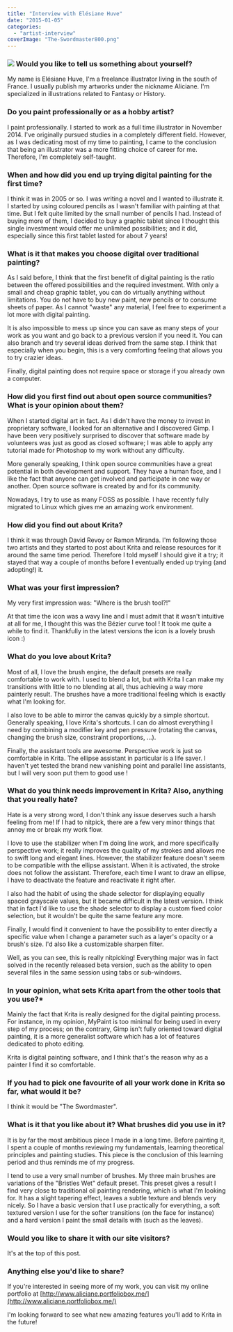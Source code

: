 ```yaml
---
title: "Interview with Elésiane Huve"
date: "2015-01-05"
categories: 
  - "artist-interview"
coverImage: "The-Swordmaster800.png"
---
```


### [![](../images/The-Swordmaster800.png)](https://krita.org/wp-content/uploads/2015/01/The-Swordmaster-720p.png) Would you like to tell us something about yourself?

My name is Elésiane Huve, I'm a freelance illustrator living in the south of France. I usually publish my artworks under the nickname Aliciane. I'm specialized in illustrations related to Fantasy or History.

### Do you paint professionally or as a hobby artist?

I paint professionally. I started to work as a full time illustrator in November 2014. I've originally pursued studies in a completely different field. However, as I was dedicating most of my time to painting, I came to the conclusion that being an illustrator was a more fitting choice of career for me. Therefore, I'm completely self-taught.

### When and how did you end up trying digital painting for the first time?

I think it was in 2005 or so. I was writing a novel and I wanted to illustrate it. I started by using coloured pencils as I wasn't familiar with painting at that time. But I felt quite limited by the small number of pencils I had. Instead of buying more of them, I decided to buy a graphic tablet since I thought this single investment would offer me unlimited possibilities; and it did, especially since this first tablet lasted for about 7 years!

### What is it that makes you choose digital over traditional painting?

As I said before, I think that the first benefit of digital painting is the ratio between the offered possibilities and the required investment. With only a small and cheap graphic tablet, you can do virtually anything without limitations. You do not have to buy new paint, new pencils or to consume sheets of paper. As I cannot "waste" any material, I feel free to experiment a lot more with digital painting.

It is also impossible to mess up since you can save as many steps of your work as you want and go back to a previous version if you need it. You can also branch and try several ideas derived from the same step. I think that especially when you begin, this is a very comforting feeling that allows you to try crazier ideas.

Finally, digital painting does not require space or storage if you already own a computer.

### How did you first find out about open source communities? What is your opinion about them?

When I started digital art in fact. As I didn't have the money to invest in proprietary software, I looked for an alternative and I discovered Gimp. I have been very positively surprised to discover that software made by volunteers was just as good as closed software; I was able to apply any tutorial made for Photoshop to my work without any difficulty.

More generally speaking, I think open source communities have a great potential in both development and support. They have a human face, and I like the fact that anyone can get involved and participate in one way or another. Open source software is created by and for its community.

Nowadays, I try to use as many FOSS as possible. I have recently fully migrated to Linux which gives me an amazing work environment.

### How did you find out about Krita?

I think it was through David Revoy or Ramon Miranda. I'm following those two artists and they started to post about Krita and release resources for it around the same time period. Therefore I told myself I should give it a try; it stayed that way a couple of months before I eventually ended up trying (and adopting!) it.

### What was your first impression?

My very first impression was: "Where is the brush tool?!"

At that time the icon was a wavy line and I must admit that it wasn't intuitive at all for me, I thought this was the Bézier curve tool ! It took me quite a while to find it. Thankfully in the latest versions the icon is a lovely brush icon :)

### What do you love about Krita?

Most of all, I love the brush engine, the default presets are really comfortable to work with. I used to blend a lot, but with Krita I can make my transitions with little to no blending at all, thus achieving a way more painterly result. The brushes have a more traditional feeling which is exactly what I'm looking for.

I also love to be able to mirror the canvas quickly by a simple shortcut. Generally speaking, I love Krita's shortcuts. I can do almost everything I need by combining a modifier key and pen pressure (rotating the canvas, changing the brush size, constraint proportions, ...).

Finally, the assistant tools are awesome. Perspective work is just so comfortable in Krita. The ellipse assistant in particular is a life saver. I haven't yet tested the brand new vanishing point and parallel line assistants, but I will very soon put them to good use !

### What do you think needs improvement in Krita? Also, anything that you really hate?

Hate is a very strong word, I don't think any issue deserves such a harsh feeling from me! If I had to nitpick, there are a few very minor things that annoy me or break my work flow.

I love to use the stabilizer when I'm doing line work, and more specifically perspective work; it really improves the quality of my strokes and allows me to swift long and elegant lines. However, the stabilizer feature doesn't seem to be compatible with the ellipse assistant. When it is activated, the stroke does not follow the assistant. Therefore, each time I want to draw an ellipse, I have to deactivate the feature and reactivate it right after.

I also had the habit of using the shade selector for displaying equally spaced grayscale values, but it became difficult in the latest version. I think that in fact I'd like to use the shade selector to display a custom fixed color selection, but it wouldn't be quite the same feature any more.

Finally, I would find it convenient to have the possibility to enter directly a specific value when I change a parameter such as a layer's opacity or a brush's size. I'd also like a customizable sharpen filter.

Well, as you can see, this is really nitpicking! Everything major was in fact solved in the recently released beta version, such as the ability to open several files in the same session using tabs or sub-windows.

### In your opinion, what sets Krita apart from the other tools that you use?\*

Mainly the fact that Krita is really designed for the digital painting process. For instance, in my opinion, MyPaint is too minimal for being used in every step of my process; on the contrary, Gimp isn't fully oriented toward digital painting, it is a more generalist software which has a lot of features dedicated to photo editing.

Krita is digital painting software, and I think that's the reason why as a painter I find it so comfortable.

### If you had to pick one favourite of all your work done in Krita so far, what would it be?

I think it would be "The Swordmaster".

### What is it that you like about it? What brushes did you use in it?

It is by far the most ambitious piece I made in a long time. Before painting it, I spent a couple of months reviewing my fundamentals, learning theoretical principles and painting studies. This piece is the conclusion of this learning period and thus reminds me of my progress.

I tend to use a very small number of brushes. My three main brushes are variations of the "Bristles Wet" default preset. This preset gives a result I find very close to traditional oil painting rendering, which is what I'm looking for. It has a slight tapering effect, leaves a subtle texture and blends very nicely. So I have a basic version that I use practically for everything, a soft textured version I use for the softer transitions (on the face for instance) and a hard version I paint the small details with (such as the leaves).

### Would you like to share it with our site visitors?

It's at the top of this post.

### Anything else you'd like to share?

If you're interested in seeing more of my work, you can visit my online portfolio at [http://www.aliciane.portfoliobox.me/](http://www.aliciane.portfoliobox.me/)

I'm looking forward to see what new amazing features you'll add to Krita in the future!
